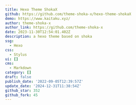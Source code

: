 ```yaml
---
title: Hexo Theme ShokaX
github: https://github.com/theme-shoka-x/hexo-theme-shokaX
demo: https://www.kaitaku.xyz/
author: theme-shoka-x
author_link: https://github.com/theme-shoka-x
date: 2023-11-30T12:54:01.402Z
description: a hexo theme based on shoka
ssg:
  - Hexo
css:
  - Stylus
ui: []
cms:
  - Markdown
category: []
draft: false
publish_date: '2022-09-05T12:39:57Z'
update_date: '2024-12-31T11:38:54Z'
github_star: 352
github_fork: 45
---
```

